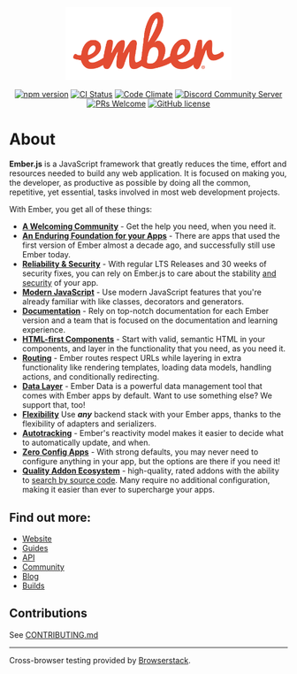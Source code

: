 <p align="center">
  <a href="https://emberjs.com"><img width="300" src="https://raw.githubusercontent.com/emberjs/website/master/source/images/brand/ember_Ember-Light.png"></a>
</p>

<p align="center">
  <a href="https://www.npmjs.com/package/ember-source"><img src="https://img.shields.io/npm/v/ember-source.svg?style=flat" alt="npm version"></a>
  <a href="https://github.com/emberjs/ember.js/actions?query=workflow%3ACI"><img src="https://github.com/emberjs/ember.js/workflows/CI/badge.svg" alt="CI Status"></a>
  <a href="https://codeclimate.com/github/emberjs/ember.js"><img src="https://codeclimate.com/github/emberjs/ember.js.svg" alt="Code Climate"></a>
  <a href="https://discord.gg/zT3asNS"><img src="https://img.shields.io/discord/480462759797063690.svg?logo=discord" alt="Discord Community Server"></a>
  <a href="https://help-wanted.emberjs.com/"><img src="https://img.shields.io/badge/PRs-welcome-brightgreen.svg" alt="PRs Welcome"></a>
  <a href="https://github.com/emberjs/ember.js/blob/master/LICENSE"><img src="https://img.shields.io/badge/license-MIT-blue.svg" alt="GitHub license"></a>

</p>

# About 
**Ember.js** is a JavaScript framework that greatly reduces the time, effort and resources needed to build any web application. It is focused on making you, the developer, as productive as possible by doing all the common, repetitive, yet essential, tasks involved in most web development projects.

With Ember, you get all of these things:

* [**A Welcoming Community**](https://emberjs.com/community/) - Get the help you need, when you need it.
* [**An Enduring Foundation for your Apps**](https://en.wikipedia.org/wiki/Ember.js) - There are apps that used the first version of Ember almost a decade ago, and successfully still use Ember today.
* [**Reliability & Security**](https://emberjs.com/releases/) - With regular LTS Releases and 30 weeks of security fixes, you can rely on Ember.js to care about the stability [and security](https://emberjs.com/security/) of your app.
* [**Modern JavaScript**](https://guides.emberjs.com/release/upgrading/current-edition/) - Use modern JavaScript features that you're already familiar with like classes, decorators and generators.
* [**Documentation**](https://guides.emberjs.com) - Rely on top-notch documentation for each Ember version and a team that is focused on the documentation and learning experience.
* [**HTML-first Components**](https://guides.emberjs.com/release/components/introducing-components/) - Start with valid, semantic HTML in your components, and layer in the functionality that you need, as you need it.
* [**Routing**](https://guides.emberjs.com/release/routing/) - Ember routes respect URLs while layering in extra functionality like rendering templates, loading data models, handling actions, and conditionally redirecting. 
* [**Data Layer**](https://guides.emberjs.com/release/models/) - Ember Data is a powerful data management tool that comes with Ember apps by default. Want to use something else? We support that, too!
* [**Flexibility**](https://guides.emberjs.com/release/models/customizing-adapters/) Use _**any**_ backend stack with your Ember apps, thanks to the flexibility of adapters and serializers.
* [**Autotracking**](https://guides.emberjs.com/release/in-depth-topics/autotracking-in-depth/) - Ember's reactivity model makes it easier to decide what to automatically update, and when. 
* [**Zero Config Apps**](https://guides.emberjs.com/release/configuring-ember/) - With strong defaults, you may never need to configure anything in your app, but the options are there if you need it!
* [**Quality Addon Ecosystem**](https://emberobserver.com/) - high-quality, rated addons with the ability to [search by source code](https://emberobserver.com/code-search?codeQuery=task). Many require no additional configuration, making it easier than ever to supercharge your apps.



## Find out more: 

- [Website](https://emberjs.com)
- [Guides](https://guides.emberjs.com)
- [API](https://emberjs.com/api)
- [Community](https://emberjs.com/community)
- [Blog](https://emberjs.com/blog)
- [Builds](https://emberjs.com/builds)

## Contributions

See [CONTRIBUTING.md](https://github.com/emberjs/ember.js/blob/master/CONTRIBUTING.md)

---

Cross-browser testing provided by <a href="http://browserstack.com">Browserstack</a>.
